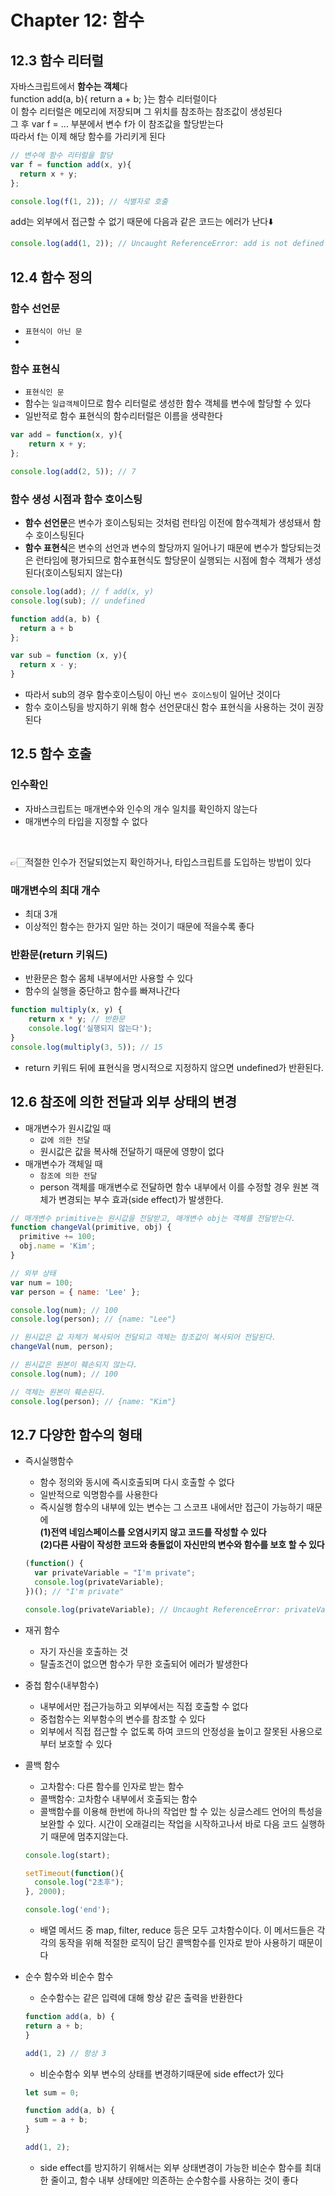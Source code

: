 # Chapter 12: 함수

## 12.3 함수 리터럴
자바스크립트에서 **함수는 객체**다<br/>
function add(a, b){ return a + b; }는 함수 리터럴이다<br/>
이 함수 리터럴은 메모리에 저장되며 그 위치를 참조하는 참조값이 생성된다<br/>
그 후 var f = ... 부분에서 변수 f가 이 참조값을 할당받는다 <br/>
따라서 f는 이제 해당 함수를 가리키게 된다
``` javascript
// 변수에 함수 리터럴을 할당
var f = function add(x, y){
  return x + y;
};

console.log(f(1, 2)); // 식별자로 호출
```
add는 외부에서 접근할 수 없기 때문에 다음과 같은 코드는 에러가 난다⬇️
``` javascript
console.log(add(1, 2)); // Uncaught ReferenceError: add is not defined
```

## 12.4 함수 정의

### 함수 선언문
+ `표현식이 아닌 문`
+ 

### 함수 표현식
+ `표현식인 문`
+ 함수는 `일급객체`이므로 함수 리터럴로 생성한 함수 객체를 변수에 할당할 수 있다
+ 일반적로 함수 표현식의 함수리터럴은 이름을 생략한다
``` javascript
var add = function(x, y){
	return x + y;
};

console.log(add(2, 5)); // 7
```

### 함수 생성 시점과 함수 호이스팅
+ **함수 선언문**은 변수가 호이스팅되는 것처럼 런타임 이전에 함수객체가 생성돼서 함수 호이스팅된다
+ **함수 표현식**은 변수의 선언과 변수의 할당까지 일어나기 때문에 변수가 할당되는것은 런타임에 평가되므로 함수표현식도 할당문이 실행되는 시점에 함수 객체가 생성된다(호이스팅되지 않는다)
``` javascript
console.log(add); // f add(x, y)
console.log(sub); // undefined

function add(a, b) {
  return a + b
};

var sub = function (x, y){
  return x - y;
}
```
+ 따라서 sub의 경우 함수호이스팅이 아닌 `변수 호이스팅`이 일어난 것이다
+ 함수 호이스팅을 방지하기 위해 함수 선언문대신 함수 표현식을 사용하는 것이 권장된다
## 12.5 함수 호출

### 인수확인
+ 자바스크립트는 매개변수와 인수의 개수 일치를 확인하지 않는다
+ 매개변수의 타입을 지정할 수 없다
<br/>

👉🏻적절한 인수가 전달되었는지 확인하거나, 타입스크립트를 도입하는 방법이 있다

### 매개변수의 최대 개수
+ 최대 3개
+ 이상적인 함수는 한가지 일만 하는 것이기 때문에 적을수록 좋다

### 반환문(return 키워드)
+ 반환문은 함수 몸체 내부에서만 사용할 수 있다
+ 함수의 실행을 중단하고 함수를 빠져나간다
``` javascript
function multiply(x, y) {
	return x * y; // 반환문
	console.log('실행되지 않는다');
}
console.log(multiply(3, 5)); // 15
```
+ return 키워드 뒤에 표현식을 명시적으로 지정하지 않으면 undefined가 반환된다.
  
## 12.6 참조에 의한 전달과 외부 상태의 변경
+ 매개변수가 원시값일 때
	- `값에 의한 전달`
  - 원시값은 값을 복사해 전달하기 때문에 영향이 없다
+ 매개변수가 객체일 때
	- `참조에 의한 전달`
  - person 객체를 매개변수로 전달하면 함수 내부에서 이를 수정할 경우 원본 객체가 변경되는 부수 효과(side effect)가 발생한다.
``` javascript
// 매개변수 primitive는 원시값을 전달받고, 매개변수 obj는 객체를 전달받는다.
function changeVal(primitive, obj) {
  primitive += 100;
  obj.name = 'Kim';
}

// 외부 상태
var num = 100;
var person = { name: 'Lee' };

console.log(num); // 100
console.log(person); // {name: "Lee"}

// 원시값은 값 자체가 복사되어 전달되고 객체는 참조값이 복사되어 전달된다.
changeVal(num, person);

// 원시값은 원본이 훼손되지 않는다.
console.log(num); // 100

// 객체는 원본이 훼손된다.
console.log(person); // {name: "Kim"}
```
 
## 12.7 다양한 함수의 형태
+ 즉시실행함수
  - 함수 정의와 동시에 즉시호출되며 다시 호출할 수 없다
  - 일반적으로 익명함수를 사용한다
  - 즉시실행 함수의 내부에 있는 변수는 그 스코프 내에서만 접근이 가능하기 때문에<br/>
  **(1)전역 네임스페이스를 오염시키지 않고 코드를 작성할 수 있다**<br/>
  **(2)다른 사람이 작성한 코드와 충돌없이 자신만의 변수와 함수를 보호 할 수 있다**
  ``` javascript
  (function() {
    var privateVariable = "I'm private";
    console.log(privateVariable);
  })(); // "I'm private"

  console.log(privateVariable); // Uncaught ReferenceError: privateVariable is not defined
  ```
  
+ 재귀 함수
  - 자기 자신을 호출하는 것
  - 탈출조건이 없으면 함수가 무한 호출되어 에러가 발생한다
    
+ 중첩 함수(내부함수)
  - 내부에서만 접근가능하고 외부에서는 직접 호출할 수 없다
  - 중첩함수는 외부함수의 변수를 참조할 수 있다
  - 외부에서 직접 접근할 수 없도록 하여 코드의 안정성을 높이고 잘못된 사용으로 부터 보호할 수 있다
    
+ 콜백 함수
  - 고차함수: 다른 함수를 인자로 받는 함수
  - 콜백함수: 고차함수 내부에서 호출되는 함수
  - 콜백함수를 이용해 한번에 하나의 작업만 할 수 있는 싱글스레드 언어의 특성을 보완할 수 있다. 시간이 오래걸리는 작업을 시작하고나서 바로 다음 코드 실행하기 때문에 멈추지않는다.
  ``` javascript
  console.log(start);

  setTimeout(function(){
    console.log("2초후");
  }, 2000);

  console.log('end');
  ```
  - 배열 메서드 중 map, filter, reduce 등은 모두 고차함수이다. 이 메서드들은 각각의 동작을 위해 적절한 로직이 담긴 콜백함수를 인자로 받아 사용하기 때문이다
  
+ 순수 함수와 비순수 함수
  - 순수함수는 같은 입력에 대해 항상 같은 출력을 반환한다
  ``` javascript
  function add(a, b) {
  return a + b;
  }

  add(1, 2) // 항상 3
  ```
  - 비순수함수 외부 변수의 상태를 변경하기때문에 side effect가 있다
  ``` javascript
  let sum = 0;

  function add(a, b) {
    sum = a + b;
  }

  add(1, 2);
  ```
  - side effect를 방지하기 위해서는 외부 상태변경이 가능한 비순수 함수를 최대한 줄이고, 함수 내부 상태에만 의존하는 순수함수를 사용하는 것이 좋다
  
